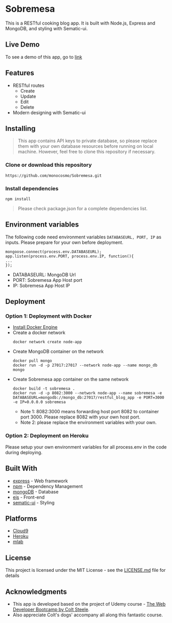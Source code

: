 # Sobremesa

This is a RESTful cooking blog app. It is built with Node.js, Express and MongoDB, and styling with Sematic-ui.

## Live Demo

To see a demo of this app, go to [link](http://150.136.251.183:8082/blogs)

## Features

* RESTful routes
    * Create
    * Update
    * Edit
    * Delete
* Modern designing with Sematic-ui

## Installing

> This app contains API keys to private database, so please replace them with your own database resources before running on local machine. However, feel free to clone this repository if necessary.

### Clone or download this repository

```
https://github.com/monocosmo/Sobremesa.git
```

### Install dependencies

```
npm install
```
> Please check package.json for a complete dependencies list.

## Environment variables

The following code need environment variables ```DATABASEURL, PORT, IP``` as inputs. Please prepare for your own before deployment.
```
mongoose.connect(process.env.DATABASEURL);
app.listen(process.env.PORT, process.env.IP, function(){
...
});
```
* DATABASEURL: MongoDB Url
* PORT: Sobremesa App Host port
* IP: Sobremesa App Host IP

## Deployment
### Option 1: Deployment with Docker

* [Install Docker Engine](https://docs.docker.com/engine/install/)
* Create a docker network
  ```
  docker network create node-app
  ```
* Create MongoDB container on the network
  ```
  docker pull mongo
  docker run -d -p 27017:27017 --network node-app --name mongo_db mongo
  ```
* Create Sobremesa app container on the same network
  ```
  docker build -t sobremesa .
  docker run -d -p 8082:3000 --network node-app --name sobremesa -e DATABASEURL=mongodb://mongo_db:27017/restful_blog_app -e PORT=3000 -e IP=0.0.0.0 sobremesa
  ```
  * Note 1: 8082:3000 means forwarding host port 8082 to container port 3000. Please replace 8082 with your own host port.
  * Note 2: please replace the environment variables with your own.

### Option 2: Deployment on Heroku

Please setup your own environment variables for all process.env in the code during deploying.

## Built With

* [express](https://expressjs.com/) - Web framework
* [npm](https://www.npmjs.com/) - Dependency Management
* [mongoDB](https://www.mongodb.com/) - Database
* [ejs](http://ejs.co/) - Front-end
* [sematic-ui](https://semantic-ui.com/) - Styling

## Platforms

* [Cloud9](https://c9.io/)
* [Heroku](https://www.heroku.com/)
* [mlab](https://mlab.com)

## License

This project is licensed under the MIT License - see the [LICENSE.md](LICENSE.md) file for details

## Acknowledgments

* This app is developed based on the project of Udemy course - [The Web Developer Bootcamp by Colt Steele](https://www.udemy.com/the-web-developer-bootcamp/).
* Also appreciate Colt's dogs' accompany all along this fantastic course.
